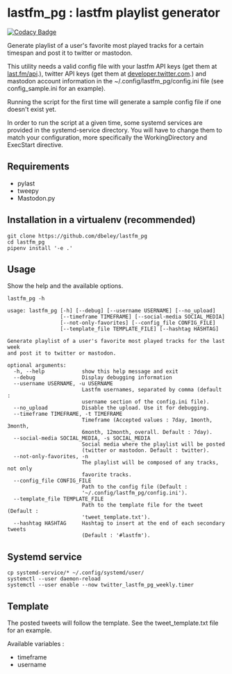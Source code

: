 # lastfm_pg : lastfm playlist generator

[![Codacy Badge](https://api.codacy.com/project/badge/Grade/5e1070dea74c4be1a8c1e2a083b6712f)](https://app.codacy.com/app/dbeley/lastfm_pg?utm_source=github.com&utm_medium=referral&utm_content=dbeley/lastfm_pg&utm_campaign=Badge_Grade_Dashboard)

Generate playlist of a user's favorite most played tracks for a certain timespan and post it to twitter or mastodon.

This utility needs a valid config file with your lastfm API keys (get them at [last.fm/api](https://www.last.fm/api).), twitter API keys (get them at [developer.twitter.com](https://developer.twitter.com).) and mastodon account information in the ~/.config/lastfm_pg/config.ini file (see config_sample.ini for an example).

Running the script for the first time will generate a sample config file if one doesn't exist yet.

In order to run the script at a given time, some systemd services are provided in the systemd-service directory. You will have to change them to match your configuration, more specifically the WorkingDirectory and ExecStart directive.

## Requirements

- pylast
- tweepy
- Mastodon.py

## Installation in a virtualenv (recommended)

```
git clone https://github.com/dbeley/lastfm_pg
cd lastfm_pg
pipenv install '-e .'
```

## Usage

Show the help and the available options.

```
lastfm_pg -h
```

```
usage: lastfm_pg [-h] [--debug] [--username USERNAME] [--no_upload]
                 [--timeframe TIMEFRAME] [--social-media SOCIAL_MEDIA]
                 [--not-only-favorites] [--config_file CONFIG_FILE]
                 [--template_file TEMPLATE_FILE] [--hashtag HASHTAG]

Generate playlist of a user's favorite most played tracks for the last week
and post it to twitter or mastodon.

optional arguments:
  -h, --help            show this help message and exit
  --debug               Display debugging information
  --username USERNAME, -u USERNAME
                        Lastfm usernames, separated by comma (default :
                        username section of the config.ini file).
  --no_upload           Disable the upload. Use it for debugging.
  --timeframe TIMEFRAME, -t TIMEFRAME
                        Timeframe (Accepted values : 7day, 1month, 3month,
                        6month, 12month, overall. Default : 7day).
  --social-media SOCIAL_MEDIA, -s SOCIAL_MEDIA
                        Social media where the playlist will be posted
                        (twitter or mastodon. Default : twitter).
  --not-only-favorites, -n
                        The playlist will be composed of any tracks, not only
                        favorite tracks.
  --config_file CONFIG_FILE
                        Path to the config file (Default :
                        '~/.config/lastfm_pg/config.ini').
  --template_file TEMPLATE_FILE
                        Path to the template file for the tweet (Default :
                        'tweet_template.txt').
  --hashtag HASHTAG     Hashtag to insert at the end of each secondary tweets
                        (Default : '#lastfm').
```

## Systemd service

```
cp systemd-service/* ~/.config/systemd/user/
systemctl --user daemon-reload
systemctl --user enable --now twitter_lastfm_pg_weekly.timer
``` 

## Template

The posted tweets will follow the template. See the tweet_template.txt file for an example.

Available variables :

- timeframe
- username
